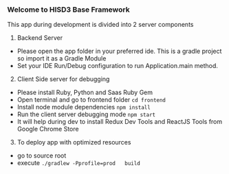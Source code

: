 ### Welcome to HISD3 Base Framework

 This app during development is divided into 2 server components

 1. Backend Server

   * Please open the app folder in your preferred ide.
 This is a gradle project so import it as a Gradle Module
   * Set your IDE Run/Debug configuration to run Application.main method.


 2. Client Side server for debugging
   * Please install Ruby, Python and Saas Ruby Gem
   * Open terminal and go to frontend folder `cd frontend`
   * Install node module dependencies `npm install`
   * Run the client server debugging mode `npm start`
   * It will help during dev to install Redux Dev Tools and ReactJS Tools from Google Chrome Store

 3. To deploy app with optimized resources
   * go to source root
   * execute `./gradlew -Pprofile=prod   build`

